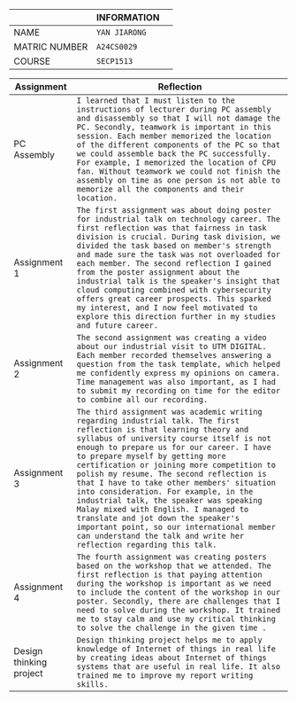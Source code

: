 
|             |INFORMATION  |  |
|-------------|-------------|--|
|NAME         |`YAN JIARONG`|  |
|MATRIC NUMBER|`A24CS0029`  |  |
|COURSE       |`SECP1513`   |  |                                          |


|Assignment      |Reflection                                              |
|----------------|---------------------------------------------------------
|PC Assembly     | `I learned that I must listen to the instructions of lecturer during PC assembly and disassembly so that I will not damage the PC. Secondly, teamwork is important in this session. Each member memorized the location of the different components of the PC so that we could assemble back the PC successfully. For example, I memorized the location of CPU fan. Without teamwork we could not finish the assembly on time as one person is not able to memorize all the components and their location. `                                                   |
|Assignment 1    |`The first assignment was about doing poster for industrial talk on technology career. The first reflection was that fairness in task division is crucial. During task division, we divided the task based on member's strength and made sure the task was not overloaded for each member. The second reflection I gained from the poster assignment about the industrial talk is the speaker's insight that cloud computing combined with cybersecurity offers great career prospects. This sparked my interest, and I now feel motivated to explore this direction further in my studies and future career.   `                                            |
|Assignment 2 | `The second assignment was creating a video about our industrial visit to UTM DIGITAL. Each member recorded themselves answering a question from the task template, which helped me confidently express my opinions on camera. Time management was also important, as I had to submit my recording on time for the editor to combine all our recording.`        |
Assignment 3 | `The third assignment was academic writing regarding industrial talk. The first reflection is that learning theory and syllabus of university course itself is not enough to prepare us for our career. I have to prepare myself by getting more certification or joining more competition to polish my resume. The second reflection is that I have to take other members' situation into consideration. For example, in the industrial talk, the speaker was speaking Malay mixed with English. I managed to translate and jot down the speaker's important point, so our international member can understand the talk and write her reflection regarding this talk.  `                                                        |                                                            |
|Assignment 4| `The fourth assignment was creating posters based on the workshop that we attended. The first reflection is that paying attention during the workshop is important as we need to include the content of the workshop in our poster. Secondly, there are challenges that I need to solve during the workshop. It trained me to stay calm and use my critical thinking to solve the challenge in the given time . `
|Design thinking project| `Design thinking project helps me to apply knowledge of Internet of things in real life by creating ideas about Internet of things systems that are useful in real life. It also trained me to improve my report writing skills. `
